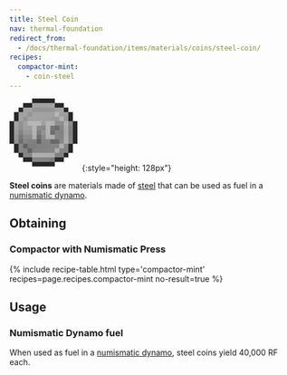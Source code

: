 ```yaml
---
title: Steel Coin
nav: thermal-foundation
redirect_from:
  - /docs/thermal-foundation/items/materials/coins/steel-coin/
recipes:
  compactor-mint:
    - coin-steel
---
```


![Steel coin](/assets/images/thermal-foundation/coin-steel.png){:style="height: 128px"}


**Steel coins** are materials made of [steel](/docs/steel-ingot/) that can be
used as fuel in a [numismatic dynamo](/docs/numismatic-dynamo/).


Obtaining
---------

### Compactor with Numismatic Press
{% include recipe-table.html type='compactor-mint' recipes=page.recipes.compactor-mint no-result=true %}


Usage
-----

### Numismatic Dynamo fuel
When used as fuel in a [numismatic dynamo](/docs/numismatic-dynamo/), steel
coins yield 40,000 RF each.

